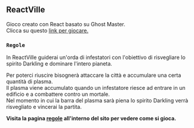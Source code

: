 ## ReactVille

Gioco creato con React basato su Ghost Master.<br />
Clicca su questo [link per giocare.](http://localhost:3000)

### `Regole`

In ReactVille guiderai un'orda di infestatori con l'obiettivo di
risvegliare lo spirito Darkling e dominare l'intero pianeta.<br />

Per poterci riuscire bisognerà attaccare la città e accumulare una
certa quantità di plasma.<br />
Il plasma viene accumulato quando un infestatore riesce ad entrare in
un edificio e a combattere contro un mortale. <br />
Nel momento in cui la barra del plasma sarà piena lo spirito Darkling
verrà risvegliato e vincerai la partita.

**Visita la pagina [regole](http://localhost:3000) all'interno del sito per vedere come si gioca.**

